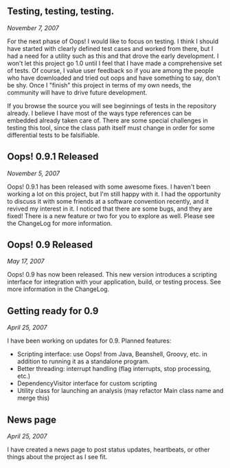## Testing, testing, testing. ##
_November 7, 2007_

For the next phase of Oops! I would like to focus on testing.  I think I should have started with clearly defined test cases and worked from there, but I had a need for a utility such as this and that drove the early development.  I won't let this project go 1.0 until I feel that I have made a comprehensive set of tests.  Of course, I value user feedback so if you are among the people who have downloaded and tried out oops and have something to say, don't be shy.  Once I "finish" this project in terms of my own needs, the community will have to drive future development.

If you browse the source you will see beginnings of tests in the repository already.  I believe I have most of the ways type references can be embedded already taken care of.  There are some special challenges in testing this tool, since the class path itself must change in order for some differential tests to be falsifiable.

## Oops! 0.9.1 Released ##
_November 5, 2007_

Oops! 0.9.1 has been released with some awesome fixes.  I haven't been working a lot on this project, but I'm still happy with it.  I had the opportunity to discuss it with some friends at a software convention recently, and it revived my interest in it.  I noticed that there are some bugs, and they are fixed!  There is a new feature or two for you to explore as well.  Please see the ChangeLog for more information.

## Oops! 0.9 Released ##
_May 17, 2007_

Oops! 0.9 has now been released.  This new version introduces a scripting interface for integration with your application, build, or testing process.  See more information in the ChangeLog.

## Getting ready for 0.9 ##
_April 25, 2007_

I have been working on updates for 0.9.  Planned features:
  * Scripting interface: use Oops! from Java, Beanshell, Groovy, etc. in addition to running it as a standalone program.
  * Better threading: interrupt handling (flag interrupts, stop processing, etc.)
  * DependencyVisitor interface for custom scripting
  * Utility class for launching an analysis (may refactor Main class name and merge this)

## News page ##
_April 25, 2007_

I have created a news page to post status updates, heartbeats, or other things about the project as I see fit.





